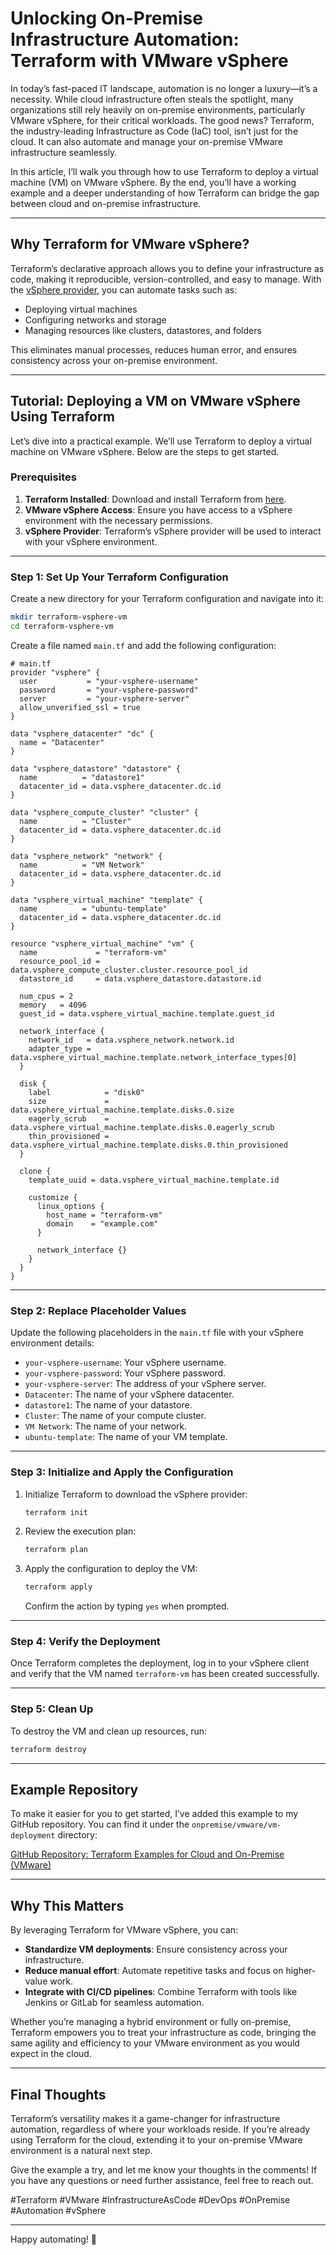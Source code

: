 # Unlocking On-Premise Infrastructure Automation: Terraform with VMware vSphere

In today’s fast-paced IT landscape, automation is no longer a luxury—it’s a necessity. While cloud infrastructure often steals the spotlight, many organizations still rely heavily on on-premise environments, particularly VMware vSphere, for their critical workloads. The good news? Terraform, the industry-leading Infrastructure as Code (IaC) tool, isn’t just for the cloud. It can also automate and manage your on-premise VMware infrastructure seamlessly.

In this article, I’ll walk you through how to use Terraform to deploy a virtual machine (VM) on VMware vSphere. By the end, you’ll have a working example and a deeper understanding of how Terraform can bridge the gap between cloud and on-premise infrastructure.

---

## Why Terraform for VMware vSphere?

Terraform’s declarative approach allows you to define your infrastructure as code, making it reproducible, version-controlled, and easy to manage. With the [vSphere provider](https://registry.terraform.io/providers/hashicorp/vsphere/latest), you can automate tasks such as:

- Deploying virtual machines
- Configuring networks and storage
- Managing resources like clusters, datastores, and folders

This eliminates manual processes, reduces human error, and ensures consistency across your on-premise environment.

---

## Tutorial: Deploying a VM on VMware vSphere Using Terraform

Let’s dive into a practical example. We’ll use Terraform to deploy a virtual machine on VMware vSphere. Below are the steps to get started.

### Prerequisites

1. **Terraform Installed**: Download and install Terraform from [here](https://www.terraform.io/downloads.html).
2. **VMware vSphere Access**: Ensure you have access to a vSphere environment with the necessary permissions.
3. **vSphere Provider**: Terraform’s vSphere provider will be used to interact with your vSphere environment.

---

### Step 1: Set Up Your Terraform Configuration

Create a new directory for your Terraform configuration and navigate into it:

```bash
mkdir terraform-vsphere-vm
cd terraform-vsphere-vm
```

Create a file named `main.tf` and add the following configuration:

```hcl
# main.tf
provider "vsphere" {
  user           = "your-vsphere-username"
  password       = "your-vsphere-password"
  server         = "your-vsphere-server"
  allow_unverified_ssl = true
}

data "vsphere_datacenter" "dc" {
  name = "Datacenter"
}

data "vsphere_datastore" "datastore" {
  name          = "datastore1"
  datacenter_id = data.vsphere_datacenter.dc.id
}

data "vsphere_compute_cluster" "cluster" {
  name          = "Cluster"
  datacenter_id = data.vsphere_datacenter.dc.id
}

data "vsphere_network" "network" {
  name          = "VM Network"
  datacenter_id = data.vsphere_datacenter.dc.id
}

data "vsphere_virtual_machine" "template" {
  name          = "ubuntu-template"
  datacenter_id = data.vsphere_datacenter.dc.id
}

resource "vsphere_virtual_machine" "vm" {
  name             = "terraform-vm"
  resource_pool_id = data.vsphere_compute_cluster.cluster.resource_pool_id
  datastore_id     = data.vsphere_datastore.datastore.id

  num_cpus = 2
  memory   = 4096
  guest_id = data.vsphere_virtual_machine.template.guest_id

  network_interface {
    network_id   = data.vsphere_network.network.id
    adapter_type = data.vsphere_virtual_machine.template.network_interface_types[0]
  }

  disk {
    label            = "disk0"
    size             = data.vsphere_virtual_machine.template.disks.0.size
    eagerly_scrub    = data.vsphere_virtual_machine.template.disks.0.eagerly_scrub
    thin_provisioned = data.vsphere_virtual_machine.template.disks.0.thin_provisioned
  }

  clone {
    template_uuid = data.vsphere_virtual_machine.template.id

    customize {
      linux_options {
        host_name = "terraform-vm"
        domain    = "example.com"
      }

      network_interface {}
    }
  }
}
```

---

### Step 2: Replace Placeholder Values

Update the following placeholders in the `main.tf` file with your vSphere environment details:

- `your-vsphere-username`: Your vSphere username.
- `your-vsphere-password`: Your vSphere password.
- `your-vsphere-server`: The address of your vSphere server.
- `Datacenter`: The name of your vSphere datacenter.
- `datastore1`: The name of your datastore.
- `Cluster`: The name of your compute cluster.
- `VM Network`: The name of your network.
- `ubuntu-template`: The name of your VM template.

---

### Step 3: Initialize and Apply the Configuration

1. Initialize Terraform to download the vSphere provider:

   ```bash
   terraform init
   ```

2. Review the execution plan:

   ```bash
   terraform plan
   ```

3. Apply the configuration to deploy the VM:

   ```bash
   terraform apply
   ```

   Confirm the action by typing `yes` when prompted.

---

### Step 4: Verify the Deployment

Once Terraform completes the deployment, log in to your vSphere client and verify that the VM named `terraform-vm` has been created successfully.

---

### Step 5: Clean Up

To destroy the VM and clean up resources, run:

```bash
terraform destroy
```

---

## Example Repository

To make it easier for you to get started, I’ve added this example to my GitHub repository. You can find it under the `onpremise/vmware/vm-deployment` directory:

[GitHub Repository: Terraform Examples for Cloud and On-Premise (VMware)](https://github.com/your-username/terraform-examples)

---

## Why This Matters

By leveraging Terraform for VMware vSphere, you can:

- **Standardize VM deployments**: Ensure consistency across your infrastructure.
- **Reduce manual effort**: Automate repetitive tasks and focus on higher-value work.
- **Integrate with CI/CD pipelines**: Combine Terraform with tools like Jenkins or GitLab for seamless automation.

Whether you’re managing a hybrid environment or fully on-premise, Terraform empowers you to treat your infrastructure as code, bringing the same agility and efficiency to your VMware environment as you would expect in the cloud.

---

## Final Thoughts

Terraform’s versatility makes it a game-changer for infrastructure automation, regardless of where your workloads reside. If you’re already using Terraform for the cloud, extending it to your on-premise VMware environment is a natural next step.

Give the example a try, and let me know your thoughts in the comments! If you have any questions or need further assistance, feel free to reach out.

#Terraform #VMware #InfrastructureAsCode #DevOps #OnPremise #Automation #vSphere

--- 

Happy automating! 🚀